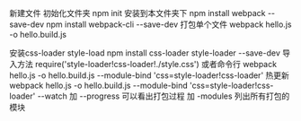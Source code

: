 新建文件
初始化文件夹
npm init
安装到本文件夹下
npm install webpack --save-dev
npm install webpack-cli --save-dev
打包单个文件
webpack hello.js -o hello.build.js

安装css-loader style-load
npm install css-loader style-loader --save-dev
导入方法
require('style-loader!css-loader!./style.css')
或者命令行
webpack hello.js -o hello.build.js --module-bind 'css=style-loader!css-loader'
热更新
webpack hello.js -o hello.build.js --module-bind 'css=style-loader!css-loader' --watch
加 --progress 可以看出打包过程
加 -modules 列出所有打包的模块